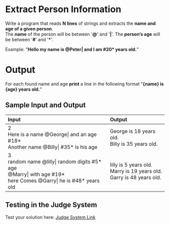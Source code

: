# Extract Person Information
  
Write a program that reads **N lines** of strings and extracts the **name and age of a given person**.  
The **name** of the person will be between '**@**' and '**|**'. The **person’s age** will be between '**#**' and '**\***'.  

Example: "**Hello my name is @Peter| and I am #20\* years old.**"  

# Output

For each found name and age **print** a line in the following format "**{name} is {age} years old.**"

## Sample Input and Output  
    
| **Input** | **Output** |  
| :--- | :--- | 
| 2<br> Here is a name @George\| and an age #18\*<br> Another name @Billy\| #35\* is his age | George is 18 years old.<br> Billy is 35 years old. |
| 3<br> random name @lilly\| random digits #5\* age<br> @Marry\| with age #19\*<br> here Comes @Garry\| he is #48\* years old | lilly is 5 years old.<br> Marry is 19 years old.<br> Garry is 48 years old. |

## Testing in the Judge System  
    
Test your solution here: [Judge System Link](https://judge.softuni.org/Contests/Practice/Index/1338#0) 
